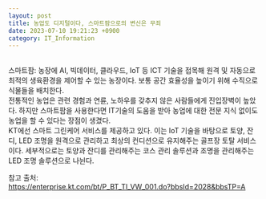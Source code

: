 ```yaml
---
layout: post
title: 농업도 디지털이다, 스마트팜으로의 변신은 무죄 
date: 2023-07-10 19:21:23 +0900
category: IT_Information
---
```

<br>
스마트팜: 농장에 AI, 빅데이터, 클라우드, IoT 등 ICT 기술을 접목해 원격 및 자동으로 최적의 생육환경을 제어할 수 있는 농장이다.   
          보통 공간 효율성을 높이기 위해 수직으로 식물들을 배치한다.
<br>  
전통적인 농업은 관련 경험과 연륜, 노하우를 갖추지 않은 사람들에게 진입장벽이 높았다.  
하지만 스마트팜을 사용한다면 IT기술의 도움을 받아 농업에 대한 전문 지식 없이도 농업을 할 수 있다는 장점이 생겼다.   
<br>
KT에선 스마트 그린케어 서비스를 제공하고 있다.  
이는 IoT 기술을 바탕으로 토양, 잔디, LED 조명을 원격으로 관리하고 최상의 컨디션으로 유지해주는 골프장 토탈 서비스이다.  
세부적으로는 토양과 잔디를 관리해주는 코스 관리 솔루션과 조명을 관리해주는 LED 조명 솔루션으로 나뉜다.   
  
참고 출처:   
https://enterprise.kt.com/bt/P_BT_TI_VW_001.do?bbsId=2028&bbsTP=A
